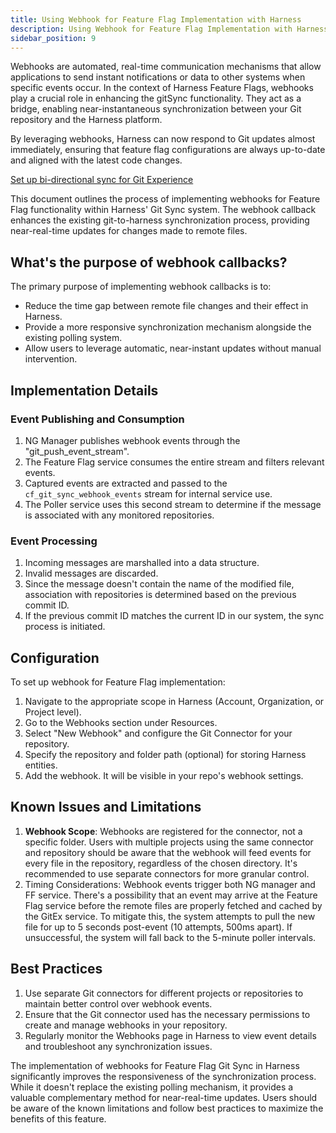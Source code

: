 ```yaml
---
title: Using Webhook for Feature Flag Implementation with Harness
description: Using Webhook for Feature Flag Implementation with Harness
sidebar_position: 9
---
```


Webhooks are automated, real-time communication mechanisms that allow applications to send instant notifications or data to other systems when specific events occur. In the context of Harness Feature Flags, webhooks play a crucial role in enhancing the gitSync functionality. They act as a bridge, enabling near-instantaneous synchronization between your Git repository and the Harness platform. 

By leveraging webhooks, Harness can now respond to Git updates almost immediately, ensuring that feature flag configurations are always up-to-date and aligned with the latest code changes. 

[Set up bi-directional sync for Git Experience](../../platform/git-experience/gitexp-bidir-sync-setup.md)

This document outlines the process of implementing webhooks for Feature Flag functionality within Harness' Git Sync system. The webhook callback enhances the existing git-to-harness synchronization process, providing near-real-time updates for changes made to remote files.

## What's the purpose of webhook callbacks? 

The primary purpose of implementing webhook callbacks is to:

 - Reduce the time gap between remote file changes and their effect in Harness.
 - Provide a more responsive synchronization mechanism alongside the existing polling system.
 - Allow users to leverage automatic, near-instant updates without manual intervention.

## Implementation Details

### Event Publishing and Consumption

 1. NG Manager publishes webhook events through the "git_push_event_stream".
 2. The Feature Flag service consumes the entire stream and filters relevant events.
 3. Captured events are extracted and passed to the `cf_git_sync_webhook_events` stream for internal service use.
 4. The Poller service uses this second stream to determine if the message is associated with any monitored repositories.

### Event Processing

 1. Incoming messages are marshalled into a data structure.
 2. Invalid messages are discarded.
 3. Since the message doesn't contain the name of the modified file, association with repositories is determined based on the previous commit ID.
 4. If the previous commit ID matches the current ID in our system, the sync process is initiated.

## Configuration

To set up webhook for Feature Flag implementation:

 1. Navigate to the appropriate scope in Harness (Account, Organization, or Project level).
 2. Go to the Webhooks section under Resources.
 3. Select "New Webhook" and configure the Git Connector for your repository.
 4. Specify the repository and folder path (optional) for storing Harness entities.
 5. Add the webhook. It will be visible in your repo's webhook settings.

## Known Issues and Limitations

 1. **Webhook Scope**: Webhooks are registered for the connector, not a specific folder. Users with multiple projects using the same connector and
 repository should be aware that the webhook will feed events for every file in the repository, regardless of the chosen directory. It's recommended to
 use separate connectors for more granular control.
 2. Timing Considerations: Webhook events trigger both NG manager and FF service. There's a possibility that an event may arrive at the Feature Flag
 service before the remote files are properly fetched and cached by the GitEx service. To mitigate this, the system attempts to pull the new file for up
 to 5 seconds post-event (10 attempts, 500ms apart). If unsuccessful, the system will fall back to the 5-minute poller intervals.

## Best Practices

 1. Use separate Git connectors for different projects or repositories to maintain better control over webhook events.
 2. Ensure that the Git connector used has the necessary permissions to create and manage webhooks in your repository.
 3. Regularly monitor the Webhooks page in Harness to view event details and troubleshoot any synchronization issues.

The implementation of webhooks for Feature Flag Git Sync in Harness significantly improves the responsiveness of the synchronization process. While it doesn't replace the existing polling mechanism, it provides a valuable complementary method for near-real-time updates. Users should be aware of the known limitations and follow best practices to maximize the benefits of this feature.